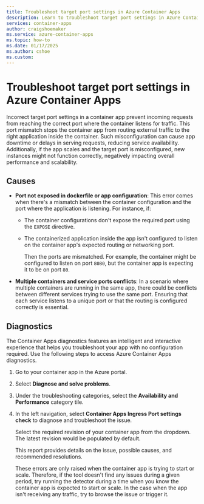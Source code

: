 ```yaml
---
title: Troubleshoot target port settings in Azure Container Apps
description: Learn to troubleshoot target port settings in Azure Container Apps
services: container-apps
author: craigshoemaker
ms.service: azure-container-apps
ms.topic: how-to
ms.date: 01/17/2025
ms.author: cshoe
ms.custom:
---
```


# Troubleshoot target port settings in Azure Container Apps

Incorrect target port settings in a container app prevent incoming requests from reaching the correct port where the container listens for traffic. This port mismatch stops the container app from routing external traffic to the right application inside the container. Such misconfiguration can cause app downtime or delays in serving requests, reducing service availability. Additionally, if the app scales and the target port is misconfigured, new instances might not function correctly, negatively impacting overall performance and scalability.

## Causes

- **Port not exposed in dockerfile or app configuration**: This error comes when there's a mismatch between the container configuration and the port where the application is listening. For instance, if:

  - The container configurations don't expose the required port using the `EXPOSE` directive.

  - The containerized application inside the app isn't configured to listen on the container app's expected routing or networking port.

    Then the ports are mismatched. For example, the container might be configured to listen on port `8080`, but the container app is expecting it to be on port `80`.

- **Multiple containers and service ports conflicts**: In a scenario where multiple containers are running in the same app, there could be conflicts between different services trying to use the same port. Ensuring that each service listens to a unique port or that the routing is configured correctly is essential.

## Diagnostics

The Container Apps diagnostics features an intelligent and interactive experience that helps you troubleshoot your app with no configuration required. Use the following steps to access Azure Container Apps diagnostics.

1. Go to your container app in the Azure portal.

1. Select **Diagnose and solve problems**.

1. Under the troubleshooting categories, select the **Availability and Performance** category tile.

1. In the left navigation, select **Container Apps Ingress Port settings check** to diagnose and troubleshoot the issue.

    Select the required revision of your container app from the dropdown. The latest revision would be populated by default.  

    This report provides details on the issue, possible causes, and recommended resolutions.

    These errors are only raised when the container app is trying to start or scale. Therefore, if the tool doesn't find any issues during a given period, try running the detector during a time when you know the container app is expected to start or scale. In the case when the app isn't receiving any traffic, try to browse the issue or trigger it.
